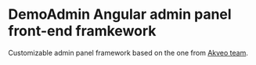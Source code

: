 # DemoAdmin Angular admin panel front-end framkework

Customizable admin panel framework based on the one from [Akveo team](http://akveo.com/).
